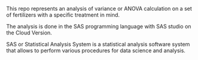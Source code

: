 This repo represents an analysis of variance or ANOVA calculation on a set of fertilizers with a specific treatment in mind. 

The analysis is done in the SAS programming language with SAS studio on the Cloud Version.

SAS or Statistical Analysis System is a statistical analysis software system that allows to perform various procedures for data science and analysis. 
